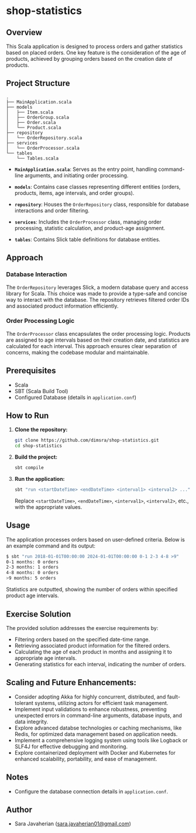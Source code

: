 # shop-statistics

## Overview

This Scala application is designed to process orders and gather statistics based on placed orders. One key feature is
the consideration of the age of products, achieved by grouping orders based on the creation date of products.

## Project Structure

```
.
├── MainApplication.scala
├── models
│   ├── Item.scala
│   ├── OrderGroup.scala
│   ├── Order.scala
│   └── Product.scala
├── repository
│   └── OrderRepository.scala
├── services
│   └── OrderProcessor.scala
└── tables
    └── Tables.scala
```

- **`MainApplication.scala`**: Serves as the entry point, handling command-line arguments, and initiating order
  processing.

- **`models`**: Contains case classes representing different entities (orders, products, items, age intervals, and order
  groups).

- **`repository`**: Houses the `OrderRepository` class, responsible for database interactions and order filtering.

- **`services`**: Includes the `OrderProcessor` class, managing order processing, statistic calculation, and product-age
  assignment.

- **`tables`**: Contains Slick table definitions for database entities.

## Approach

### Database Interaction

The `OrderRepository` leverages Slick, a modern database query and access library for Scala. This choice was made to
provide a type-safe and concise way to interact with the database. The repository retrieves filtered order IDs and
associated product information efficiently.

### Order Processing Logic

The `OrderProcessor` class encapsulates the order processing logic. Products are assigned to age intervals based on
their creation date, and statistics are calculated for each interval. This approach ensures clear separation of
concerns, making the codebase modular and maintainable.

## Prerequisites

- Scala
- SBT (Scala Build Tool)
- Configured Database (details in `application.conf`)

## How to Run

1. **Clone the repository:**

    ```bash
    git clone https://github.com/dimsra/shop-statistics.git
    cd shop-statistics
    ```

2. **Build the project:**

    ```bash
    sbt compile
    ```

3. **Run the application:**

    ```bash
    sbt "run <startDateTime> <endDateTime> <interval1> <interval2> ..."
    ```

   Replace `<startDateTime>`, `<endDateTime>`, `<interval1>`, `<interval2>`, etc., with the appropriate values.

## Usage

The application processes orders based on user-defined criteria. Below is an example command and its output:

```bash
$ sbt "run 2018-01-01T00:00:00 2024-01-01T00:00:00 0-1 2-3 4-8 >9"
0-1 months: 0 orders
2-3 months: 1 orders
4-8 months: 0 orders
>9 months: 5 orders
```
Statistics are outputted, showing the number of orders within specified product age intervals.

## Exercise Solution

The provided solution addresses the exercise requirements by:

- Filtering orders based on the specified date-time range.
- Retrieving associated product information for the filtered orders.
- Calculating the age of each product in months and assigning it to appropriate age intervals.
- Generating statistics for each interval, indicating the number of orders.

## Scaling and Future Enhancements:

- Consider adopting Akka for highly concurrent, distributed, and fault-tolerant systems, utilizing actors for efficient task management.
- Implement input validations to enhance robustness, preventing unexpected errors in command-line arguments, database inputs, and data integrity.
- Explore advanced databse technologies or caching mechanisms, like Redis, for optimized data management based on application needs.
- Implement a comprehensive logging system using tools like Logback or SLF4J for effective debugging and monitoring.
- Explore containerized deployment with Docker and Kubernetes for enhanced scalability, portability, and ease of management.

## Notes

- Configure the database connection details in `application.conf`.

## Author

- Sara Javaherian (sara.javaherian01@gmail.com)
